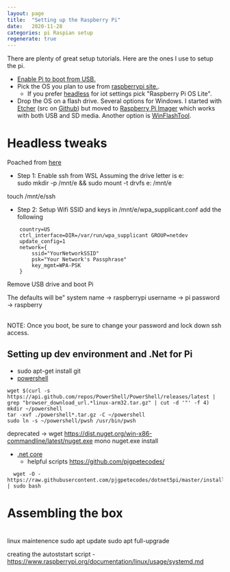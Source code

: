 ```yaml
---
layout: page
title:  "Setting up the Raspberry Pi"
date:   2020-11-28
categories: pi Raspian setup
regenerate: true
---
```

 
There are plenty of great setup tutorials.  Here are the ones I use to setup the pi.

- [Enable Pi to boot from USB.](https://www.raspberrypi.org/documentation/hardware/raspberrypi/bootmodes/msd.md)
- Pick the OS you plan to use from [raspberrypi site.](https://www.raspberrypi.org/software/operating-systems/).  
  - If you prefer [headless](https://en.wikipedia.org/wiki/Headless_computer) for iot settings pick "Raspberry Pi OS Lite".
- Drop the OS on a flash drive.  Several options for Windows.  I started with [Etcher](https://www.balena.io/etcher/)  (src on [Github](https://github.com/balena-io/etcher)) but moved to [Raspberry Pi Imager](https://www.raspberrypi.org/software/) which works with both USB and SD media.  Another option is [WinFlashTool](https://sysprogs.com/winflashtool/download/).


# Headless tweaks
 Poached from [here](https://danidudas.medium.com/install-raspberry-os-configure-wi-fi-and-ssh-headless-without-a-keyboard-or-network-cable-3d4f9d383165)

 - Step 1: Enable ssh
from WSL
Assuming the drive letter is e:\
sudo mkdir -p /mnt/e && sudo mount -t drvfs e: /mnt/e

touch /mnt/e/ssh

- Step 2: Setup Wifi SSID and keys
in /mnt/e/wpa_supplicant.conf add the following

```
    country=US
    ctrl_interface=DIR=/var/run/wpa_supplicant GROUP=netdev 
    update_config=1
    network={
        ssid="YourNetworkSSID"
        psk="Your Network's Passphrase"
        key_mgmt=WPA-PSK
    }
```

Remove USB drive and boot Pi


The defaults will be"
system name -> raspberrypi
username -> pi
password -> raspberry

<br>
NOTE: Once you boot, be sure to change your password and lock down ssh access.


## Setting up dev environment and .Net for Pi
- sudo apt-get install git
- [powershell](https://docs.microsoft.com/en-us/powershell/scripting/install/installing-powershell-core-on-linux)

```
wget $(curl -s https://api.github.com/repos/PowerShell/PowerShell/releases/latest | grep "browser_download_url.*linux-arm32.tar.gz" | cut -d '"' -f 4)
mkdir ~/powershell
tar -xvf ./powershell*.tar.gz -C ~/powershell
sudo ln -s ~/powershell/pwsh /usr/bin/pwsh
```

deprecated -> wget https://dist.nuget.org/win-x86-commandline/latest/nuget.exe
mono nuget.exe install

- [.net core](https://dotnet.microsoft.com/download/dotnet-core)
    - helpful scripts https://github.com/pjgpetecodes/
```
  wget -O - https://raw.githubusercontent.com/pjgpetecodes/dotnet5pi/master/install.sh | sudo bash
```


# Assembling the box
#


linux maintenence
        sudo apt update
        sudo apt full-upgrade

creating the autoststart script - https://www.raspberrypi.org/documentation/linux/usage/systemd.md
